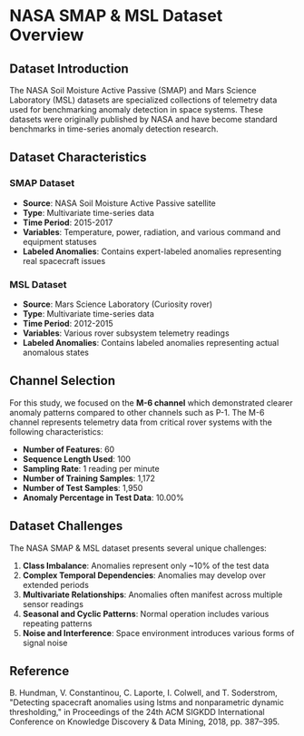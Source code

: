 # NASA SMAP & MSL Dataset Overview

## Dataset Introduction

The NASA Soil Moisture Active Passive (SMAP) and Mars Science Laboratory (MSL) datasets are specialized collections of telemetry data used for benchmarking anomaly detection in space systems. These datasets were originally published by NASA and have become standard benchmarks in time-series anomaly detection research.

## Dataset Characteristics

### SMAP Dataset
- **Source**: NASA Soil Moisture Active Passive satellite
- **Type**: Multivariate time-series data
- **Time Period**: 2015-2017
- **Variables**: Temperature, power, radiation, and various command and equipment statuses
- **Labeled Anomalies**: Contains expert-labeled anomalies representing real spacecraft issues

### MSL Dataset
- **Source**: Mars Science Laboratory (Curiosity rover)
- **Type**: Multivariate time-series data
- **Time Period**: 2012-2015
- **Variables**: Various rover subsystem telemetry readings
- **Labeled Anomalies**: Contains labeled anomalies representing actual anomalous states

## Channel Selection

For this study, we focused on the **M-6 channel** which demonstrated clearer anomaly patterns compared to other channels such as P-1. The M-6 channel represents telemetry data from critical rover systems with the following characteristics:

- **Number of Features**: 60
- **Sequence Length Used**: 100
- **Sampling Rate**: 1 reading per minute
- **Number of Training Samples**: 1,172
- **Number of Test Samples**: 1,950
- **Anomaly Percentage in Test Data**: 10.00%

## Dataset Challenges

The NASA SMAP & MSL dataset presents several unique challenges:

1. **Class Imbalance**: Anomalies represent only ~10% of the test data
2. **Complex Temporal Dependencies**: Anomalies may develop over extended periods
3. **Multivariate Relationships**: Anomalies often manifest across multiple sensor readings
4. **Seasonal and Cyclic Patterns**: Normal operation includes various repeating patterns
5. **Noise and Interference**: Space environment introduces various forms of signal noise


## Reference

B. Hundman, V. Constantinou, C. Laporte, I. Colwell, and T. Soderstrom, "Detecting spacecraft anomalies using lstms and nonparametric dynamic thresholding," in Proceedings of the 24th ACM SIGKDD International Conference on Knowledge Discovery & Data Mining, 2018, pp. 387–395.